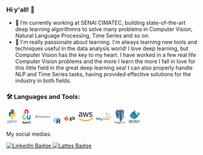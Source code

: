 ### Hi y'all! 👋

- 🔭 I’m currently working at SENAI CIMATEC, building state-of-the-art deep learning algorithmns to solve many problems in Computer Vision, Natural Language Processing, Time Series and so on.
- 🌱 I'm really passionate about learning. I'm always learning new tools and techniques useful in the data analysis world! I love deep learning, but Computer Vision has the key to my heart. I have worked in a few real life Computer Vision problems and the more I learn the more I fall in love for this little field in the great deep learning sea! I can also properly handle NLP and Time Series tasks, having provided effective solutions for the industry in both fields.

### :hammer_and_wrench: Languages and Tools:

<div>
 
  <img src="https://github.com/devicons/devicon/blob/master/icons/python/python-original-wordmark.svg" title="Python" alt="Python" width="30" height="40"/>&nbsp;
  <img src="https://github.com/devicons/devicon/blob/master/icons/opencv/opencv-original-wordmark.svg" title="OpenCV" alt="OpenCV" width="30" height="40"/>&nbsp;
  <img src="https://github.com/devicons/devicon/blob/master/icons/tensorflow/tensorflow-original-wordmark.svg" title="Tensorflow" alt="Tensorflow" width="40" height="40"/>&nbsp;
 <img src="https://github.com/devicons/devicon/blob/master/icons/r/r-original.svg" title="R" alt="R" width="20"/>&nbsp;
 <img src="https://github.com/devicons/devicon/blob/master/icons/git/git-original-wordmark.svg" title="Git" alt="Git" height=30/>&nbsp;
  <img src="https://github.com/devicons/devicon/blob/master/icons/amazonwebservices/amazonwebservices-original-wordmark.svg" title="AWS" alt="AWS" width="40"/>&nbsp;
 <img src="https://github.com/devicons/devicon/blob/master/icons/mysql/mysql-original-wordmark.svg" title="MySQL" alt="MySQL" width="40" height="40"/>&nbsp;
 <img src="https://github.com/devicons/devicon/blob/master/icons/postgresql/postgresql-original-wordmark.svg" title="Postgres" alt="Postgres" width="30" height="40"/>&nbsp;
 <img src="https://github.com/devicons/devicon/blob/master/icons/docker/docker-original-wordmark.svg" title="Docker" alt="Docker" width="30" height="40"/>&nbsp;

</div>

My social medias:

<div id="badges">
 <a href="https://www.linkedin.com/in/purificacaocientistadedados/">
  <img src="https://img.shields.io/badge/LinkedIn-blue?style=for-the-badge&logo=linkedin&logoColor=white" alt="LinkedIn Badge"/>
</a>
 <a href="http://lattes.cnpq.br/7787694704554443/">
 <img src="https://img.shields.io/badge/Lattes-olivegreen?style=for-the-badge&logo=lattes&logoColor=white" alt="Lattes Badge"/>
</a>
</div>




